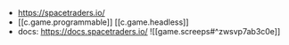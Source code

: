 
- https://spacetraders.io/
- [[c.game.programmable]] [[c.game.headless]]
- docs: https://docs.spacetraders.io/
![[game.screeps#^zwsvp7ab3c0e]]